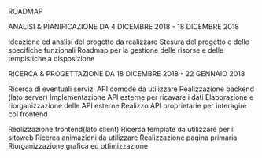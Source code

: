 ROADMAP

ANALISI & PIANIFICAZIONE
DA 4 DICEMBRE 2018 - 18 DICEMBRE 2018

Ideazione ed analisi del progetto da realizzare
Stesura del progetto e delle specifiche funzionali 
Roadmap per la gestione delle risorse e delle tempistiche a disposizione


RICERCA & PROGETTAZIONE
DA 18 DICEMBRE 2018 - 22 GENNAIO 2018

Ricerca di eventuali servizi API comode da utilizzare
Realizzazione backend (lato server)
Implementazione API esterne per ricavare i dati
Elaborazione e riorganizzazione delle API esterne
Realizzo API proprietarie per interagire col frontend

Realizzazione frontend(lato client)
Ricerca template da utilizzare per il sitoweb
Ricerca animazioni da utilizzare
Realizzazione pagina primaria
Riorganizzazione grafica ed ottimizzazione

